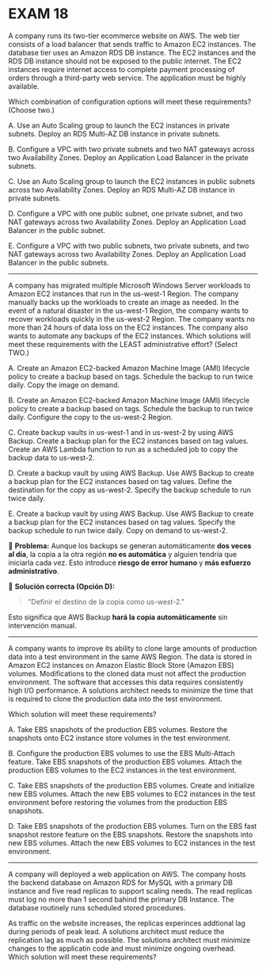 # EXAM 18

A company runs its two-tier ecommerce website on AWS. The web tier consists of a load balancer that sends traffic to Amazon EC2 instances. The database tier uses an Amazon RDS DB instance. The EC2 instances and the RDS DB instance should not be exposed to the public internet. The EC2 instances require internet access to complete payment processing of orders through a third-party web service. The application must be highly available.

Which combination of configuration options will meet these requirements? (Choose two.)

A. Use an Auto Scaling group to launch the EC2 instances in private subnets. Deploy an RDS Multi-AZ DB instance in private subnets.

B. Configure a VPC with two private subnets and two NAT gateways across two Availability Zones. Deploy an Application Load Balancer in the private subnets.

C. Use an Auto Scaling group to launch the EC2 instances in public subnets across two Availability Zones. Deploy an RDS Multi-AZ DB instance in private subnets.

D. Configure a VPC with one public subnet, one private subnet, and two NAT gateways across two Availability Zones. Deploy an Application Load Balancer in the public subnet.

E. Configure a VPC with two public subnets, two private subnets, and two NAT gateways across two Availability Zones. Deploy an Application Load Balancer in the public subnets.

---

A company has migrated multiple Microsoft Windows Server workloads to Amazon EC2 instances that run in the us-west-1 Region. The company manually backs up the workloads to create an image as needed. In the event of a natural disaster in the us-west-1 Region, the company wants to recover workloads quickly in the us-west-2 Region. The company wants no more than 24 hours of data loss on the EC2 instances. The company also wants to automate any backups of the EC2 instances. Which solutions will meet these requirements with the LEAST administrative effort? (Select TWO.)

A. Create an Amazon EC2-backed Amazon Machine Image (AMI) lifecycle policy to create a backup based on tags. Schedule the backup to run twice daily. Copy the image on demand.

B. Create an Amazon EC2-backed Amazon Machine Image (AMI) lifecycle policy to create a backup based on tags. Schedule the backup to run twice daily. Configure the copy to the us-west-2 Region.

C. Create backup vaults in us-west-1 and in us-west-2 by using AWS Backup. Create a backup plan for the EC2 instances based on tag values. Create an AWS Lambda function to run as a scheduled job to copy the backup data to us-west-2.

D. Create a backup vault by using AWS Backup. Use AWS Backup to create a backup plan for the EC2 instances based on tag values. Define the destination for the copy as us-west-2. Specify the backup schedule to run twice daily.

E. Create a backup vault by using AWS Backup. Use AWS Backup to create a backup plan for the EC2 instances based on tag values. Specify the backup schedule to run twice daily. Copy on demand to us-west-2.

📌 **Problema:** Aunque los backups se generan automáticamente **dos veces al día**, la copia a la otra región **no es automática** y alguien tendría que iniciarla cada vez. Esto introduce **riesgo de error humano** y **más esfuerzo administrativo**.

📌 **Solución correcta (Opción D):**

> "Definir el destino de la copia como us-west-2."
> 

Esto significa que AWS Backup **hará la copia automáticamente** sin intervención manual.

---

A company wants to improve its ability to clone large amounts of production data into a test environment in the same AWS Region. The data is stored in Amazon EC2 instances on Amazon Elastic Block Store (Amazon EBS) volumes. Modifications to the cloned data must not affect the production environment. The software that accesses this data requires consistently high I/O performance. A solutions architect needs to minimize the time that is required to clone the production data into the test environment.

Which solution will meet these requirements?

A. Take EBS snapshots of the production EBS volumes. Restore the snapshots onto EC2 instance store volumes in the test environment.

B. Configure the production EBS volumes to use the EBS Multi-Attach feature. Take EBS snapshots of the production EBS volumes. Attach the production EBS volumes to the EC2 instances in the test environment.

C. Take EBS snapshots of the production EBS volumes. Create and initialize new EBS volumes. Attach the new EBS volumes to EC2 instances in the test environment before restoring the volumes from the production EBS snapshots.

D. Take EBS snapshots of the production EBS volumes. Turn on the EBS fast snapshot restore feature on the EBS snapshots. Restore the snapshots into new EBS volumes. Attach the new EBS volumes to EC2 instances in the test environment.

---

A company will deployed a web application on AWS. The company hosts the backend database on Amazon RDS for MySQL with a primary DB instance and five read replicas to support scaling needs. The read replicas must log no more than 1 second bahind the primary DB Instance. The database routinely runs scheduled stored procedures.

As traffic on the website increases, the replicas experinces addtional lag during periods of peak lead. A solutions architect must reduce the replication lag as much as possible. The solutions architect must minimize changes to the applicatin code and must minimize ongoing overhead. Which solution will meet these requirements?